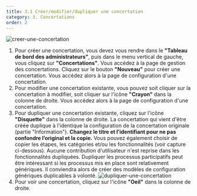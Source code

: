 ```yaml
---
title: 3.1 Créer/modifier/dupliquer une concertation
category: 3. Concertations
order: 2
---
```


![creer-une-concertation]({{site.baseurl}}/uploads/3-1-1-creer-une-concertation.png)

1. Pour créer une concertation, vous devez vous rendre dans le **"Tableau de bord des administrateurs"**, puis dans le menu vertical de gauche, vous cliquez sur **"Concertations"**. Vous accédez à la page de gestion des concertations. Cliquez sur le bouton **"Nouveau"** pour créer une concertation. Vous accédez alors à la page de configuration d'une concertation.
2. Pour modifier une concertation existante, vous pouvez soit cliquer sur la concertation à modifier, soit cliquer sur l'icône **"Crayon"** dans la colonne de droite. Vous accédez alors à la page de configuration d'une concertation.
3. Pour dupliquer une concertation existante, cliquez sur l'icône **"Disquette"** dans la colonne de droite. La concertation qui vient d'être créée duplique à l'identique la configuration de la concertation originale (partie "Information"). **Changez le titre et l’identifiant pour ne pas confondre l’original et la copie.** Vous pouvez également choisir de copier les étapes, les catégories et/ou les fonctionnalités (voir capture ci-dessous). Aucune contribution d'utilisateur n'est reprise dans les fonctionnalités dupliquées.
Dupliquer les processus participatifs peut être intéressant si les processus mis en place sont relativement génériques. Il conviendra alors de créer des modèles de configuration génériques duplicables à volonté.
![dupliquer-une-concertation]({{site.baseurl}}/uploads/3-1-2-dupliquer-une-concertation.png)
4. Pour voir une concertation, cliquez sur l'icône **"Oeil"** dans la colonne de droite.
